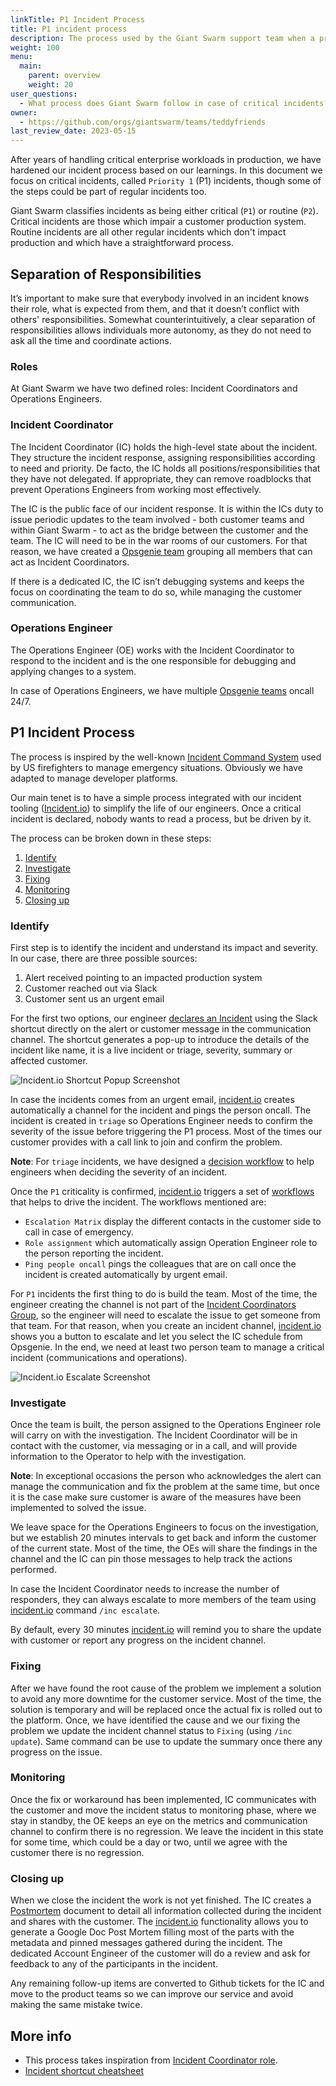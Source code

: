 ```yaml
---
linkTitle: P1 Incident Process
title: P1 incident process
description: The process used by the Giant Swarm support team when a priority one incident is called.
weight: 100
menu:
  main:
    parent: overview
    weight: 20
user_questions:
  - What process does Giant Swarm follow in case of critical incidents?
owner:
  - https://github.com/orgs/giantswarm/teams/teddyfriends
last_review_date: 2023-05-15
---
```


After years of handling critical enterprise workloads in production, we have hardened our incident process based on our learnings. In this document we focus on critical incidents, called `Priority 1` (P1) incidents, though some of the steps could be part of regular incidents too. 

Giant Swarm classifies incidents as being either critical (`P1`) or routine (`P2`). Critical incidents are those which impair a customer production system. Routine incidents are all other regular incidents which don't impact production and which have a straightforward process.

## Separation of Responsibilities

It’s important to make sure that everybody involved in an incident knows their role, what is expected from them, and that it doesn’t conflict with others' responsibilities. Somewhat counterintuitively, a clear separation of responsibilities allows individuals more autonomy, as they do not need to ask all the time and coordinate actions.

### Roles

At Giant Swarm we have two defined roles: Incident Coordinators and Operations Engineers.

### Incident Coordinator

The Incident Coordinator (IC) holds the high-level state about the incident. They structure the incident response, assigning responsibilities according to need and priority. De facto, the IC holds all positions/responsibilities that they have not delegated. If appropriate, they can remove roadblocks that prevent Operations Engineers from working most effectively.

The IC is the public face of our incident response. It is within the ICs duty to issue periodic updates to the team involved - both customer teams and within Giant Swarm - to act as the bridge between the customer and the team. The IC will need to be in the war rooms of our customers. For that reason, we have created a [Opsgenie team](https://support.atlassian.com/opsgenie/docs/what-are-teams-in-opsgenie/) grouping all members that can act as Incident Coordinators. 

If there is a dedicated IC, the IC isn’t debugging systems and keeps the focus on coordinating the team to do so, while managing the customer communication.

### Operations Engineer

The Operations Engineer (OE) works with the Incident Coordinator to respond to the incident and is the one responsible for debugging and applying changes to a system. 

In case of Operations Engineers, we have multiple [Opsgenie teams](https://support.atlassian.com/opsgenie/docs/what-are-teams-in-opsgenie/) oncall 24/7.

## P1 Incident Process

The process is inspired by the well-known [Incident Command System](https://en.wikipedia.org/wiki/Incident_Command_System) used by US firefighters to manage emergency situations. Obviously we have adapted to manage developer platforms. 

Our main tenet is to have a simple process integrated with our incident tooling ([Incident.io](https://incident.io/)) to simplify the life of our engineers. Once a critical incident is declared, nobody wants to read a process, but be driven by it. 

The process can be broken down in these steps:

1. [Identify](#identify)
2. [Investigate](#investigate)
3. [Fixing](#fixing)
4. [Monitoring](#monitoring)
5. [Closing up](#closing-up)

### Identify

First step is to identify the incident and understand its impact and severity. In our case, there are three possible sources:

1. Alert received pointing to an impacted production system
2. Customer reached out via Slack
3. Customer sent us an urgent email

For the first two options, our engineer [declares an Incident](https://help.incident.io/en/articles/5947915-declaring-incidents) using the Slack shortcut directly on the alert or customer message in the communication channel. The shortcut generates a pop-up to introduce the details of the incident like name, it is a live incident or triage, severity, summary or affected customer.

![Incident.io Shortcut Popup Screenshot](shortcut_screenshot.png)

In case the incidents comes from an urgent email, [incident.io](https://incident.io/) creates automatically a channel for the incident and pings the person oncall. The incident is created in `triage` so Operations Engineer needs to confirm the severity of the issue before triggering the P1 process. Most of the times our customer provides with a call link to join and confirm the problem.

__Note__: For `triage` incidents, we have designed a [decision workflow](https://incident.io/blog/using-decision-flows) to help engineers when deciding the severity of an incident.

Once the `P1` criticality is confirmed, [incident.io](https://incident.io/) triggers a set of [workflows](https://help.incident.io/en/articles/6971329-getting-started-with-workflows) that helps to drive the incident. The workflows mentioned are:

- `Escalation Matrix` display the different contacts in the customer side to call in case of emergency.
- `Role assignment` which automatically assign Operation Engineer role to the person reporting the incident.
- `Ping people oncall` pings the colleagues that are on call once the incident is created automatically by urgent email.

For `P1` incidents the first thing to do is build the team. Most of the time, the engineer creating the channel is not part of the [Incident Coordinators Group](https://giantswarm.app.opsgenie.com/teams/dashboard/f02504a3-83d4-4ea8-b55c-8c67756f9b2e/main), so the engineer will need to escalate the issue to get someone from that team. For that reason, when you create an incident channel, [incident.io](https://incident.io/) shows you a button to escalate and let you select the IC schedule from Opsgenie. In the end, we need at least two person team to manage a critical incident (communications and operations).

![Incident.io Escalate Screenshot](escalate_screenshot.png)

### Investigate

Once the team is built, the person assigned to the Operations Engineer role will carry on with the investigation. The Incident Coordinator will be in contact with the customer, via messaging or in a call, and will provide information to the Operator to help with the investigation.

__Note__: In exceptional occasions the person who acknowledges the alert can manage the communication and fix the problem at the same time, but once it is the case make sure customer is aware of the measures have been implemented to solved the issue.

We leave space for the Operations Engineers to focus on the investigation, but we establish 20 minutes intervals to get back and inform the customer of the current state. Most of the time, the OEs will share the findings in the channel and the IC can pin those messages to help track the actions performed.

In case the Incident Coordinator needs to increase the number of responders, they can always escalate to more members of the team using [incident.io](https://incident.io/) command `/inc escalate`.

By default, every 30 minutes [incident.io](https://incident.io/) will remind you to share the update with customer or report any progress on the incident channel.

### Fixing

After we have found the root cause of the problem we implement a solution to avoid any more downtime for the customer service. Most of the time, the solution is temporary and will be replaced once the actual fix is rolled out to the platform. Once, we have identified the cause and we our fixing the problem we update the incident channel status to `Fixing` (using `/inc update`). Same command can be use to update the summary once there any progress on the issue.

### Monitoring

Once the fix or workaround has been implemented, IC communicates with the customer and move the incident status to monitoring phase, where we stay in standby, the OE keeps an eye on the metrics and communication channel to confirm there is no regression. We leave the incident in this state for some time, which could be a day or two, until we agree with the customer there is no regression.  

### Closing up

When we close the incident the work is not yet finished. The IC creates a [Postmortem](https://docs.giantswarm.io/support/overview/#postmortem-process) document to detail all information collected during the incident and shares with the customer. The [incident.io](https://incident.io/) functionality allows you to generate a Google Doc Post Mortem filling most of the parts with the metadata and pinned messages gathered during the incident. The dedicated Account Engineer of the customer will do a review and ask for feedback to any of the participants in the incident.

Any remaining follow-up items are converted to Github tickets for the IC and move to the product teams so we can improve our service and avoid making the same mistake twice.

## More info

- This process takes inspiration from [Incident Coordinator role](https://en.wikipedia.org/wiki/Incident_commander).
- [Incident shortcut cheatsheet](https://help.incident.io/en/articles/5948163-shortcuts-cheatsheet)

